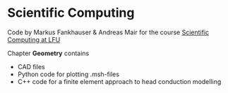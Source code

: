 # Scientific Computing

Code by Markus Fankhauser & Andreas Mair for the course [Scientific Computing at LFU](https://lfuonline.uibk.ac.at/public/lfuonline_lv.details?sem_id_in=20W&lvnr_id_in=702532)

Chapter **Geometry** contains
* CAD files
* Python code for plotting .msh-files
* C++ code for a finite element approach to head conduction modelling

